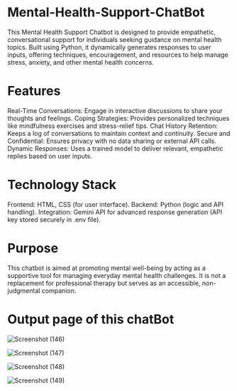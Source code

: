 # Mental-Health-Support-ChatBot


This Mental Health Support Chatbot is designed to provide empathetic, conversational support for individuals seeking guidance on mental health topics. Built using Python, it dynamically generates responses to user inputs, offering techniques, encouragement, and resources to help manage stress, anxiety, and other mental health concerns.


# Features
Real-Time Conversations: Engage in interactive discussions to share your thoughts and feelings.
Coping Strategies: Provides personalized techniques like mindfulness exercises and stress-relief tips.
Chat History Retention: Keeps a log of conversations to maintain context and continuity.
Secure and Confidential: Ensures privacy with no data sharing or external API calls.
Dynamic Responses: Uses a trained model to deliver relevant, empathetic replies based on user inputs.


# Technology Stack
Frontend: HTML, CSS (for user interface).
Backend: Python (logic and API handling).
Integration: Gemini API for advanced response generation (API key stored securely in .env file).


# Purpose
This chatbot is aimed at promoting mental well-being by acting as a supportive tool for managing everyday mental health challenges. It is not a replacement for professional therapy but serves as an accessible, non-judgmental companion.


# Output page of this chatBot

![Screenshot (146)](https://github.com/user-attachments/assets/5b94b5c5-362f-4755-848d-5c95bcf6722e)



![Screenshot (147)](https://github.com/user-attachments/assets/510a266f-e151-4dde-98c4-07042596ccc7)



![Screenshot (148)](https://github.com/user-attachments/assets/0eeafdff-92ae-4672-9448-746bfed165ae)



![Screenshot (149)](https://github.com/user-attachments/assets/fa0f6476-c4d1-4126-837c-1b1a7b66cddd)

